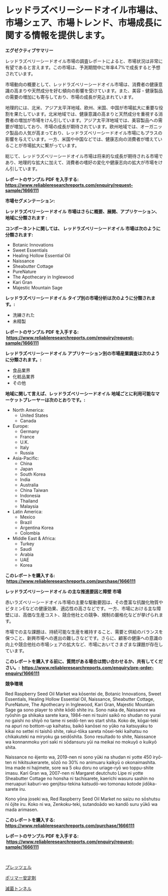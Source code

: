 <p><h1>レッドラズベリーシードオイル市場は、市場シェア、市場トレンド、市場成長に関する情報を提供します。</h1></p><p><strong>エグゼクティブサマリー</strong></p>
<p><p>レッドラズベリーシードオイル市場の調査レポートによると、市場状況は非常に有望であると言えます。この市場は、予測期間中に年率4.7%で成長すると予想されています。 </p><p>市場動向の概要として、レッドラズベリーシードオイル市場は、消費者の健康意識の高まりや天然成分を好む傾向の影響を受けています。また、美容・健康製品の需要の増加にも寄与しており、市場の成長が見込まれています。</p><p>地理的には、北米、アジア太平洋地域、欧州、米国、中国が市場拡大に重要な役割を果たしています。北米地域では、健康意識の高まりと天然成分を重視する消費者の増加が市場をけん引しています。アジア太平洋地域では、美容製品への需要が増加しており、市場の成長が期待されています。欧州地域では、オーガニック製品の人気が高まっており、レッドラズベリーシードオイル市場にもプラスの影響を与えています。一方、米国や中国などでは、健康志向の消費者が増えていることが市場拡大に繋がっています。</p><p>総じて、レッドラズベリーシードオイル市場は将来的な成長が期待される市場であり、地理的な拡大に加えて、消費者の嗜好の変化や健康志向の拡大が市場をけん引しています。</p></p>
<p><strong>レポートのサンプル PDF を入手する: <a href="https://www.reliableresearchreports.com/enquiry/request-sample/1666111">https://www.reliableresearchreports.com/enquiry/request-sample/1666111</a></strong></p>
<p><strong>市場セグメンテーション:</strong></p>
<p><strong> レッドラズベリーシードオイル 市場はさらに概要、展開、アプリケーション、地域に分類されます :</strong></p>
<p><strong>コンポーネントに関しては、 レッドラズベリーシードオイル 市場は次のように分類されます: &nbsp;</strong></p>
<p><ul><li>Botanic Innovations</li><li>Sweet Essentials</li><li>Healing Hollow Essential Oil</li><li>Naissance</li><li>Sheabutter Cottage</li><li>PureNature</li><li>The Apothecary in Inglewood</li><li>Kari Gran</li><li>Majestic Mountain Sage</li></ul></p>
<p><strong> レッドラズベリーシードオイル タイプ別の市場分析は次のように分類されます。:</strong></p>
<p><ul><li>洗練された</li><li>未精製</li></ul></p>
<p><strong>レポートのサンプル PDF を入手する: &nbsp;<a href="https://www.reliableresearchreports.com/enquiry/request-sample/1666111">https://www.reliableresearchreports.com/enquiry/request-sample/1666111</a></strong></p>
<p><strong> レッドラズベリーシードオイル アプリケーション別の市場産業調査は次のように分類されます。:</strong></p>
<p><ul><li>食品業界</li><li>化粧品業界</li><li>その他</li></ul></p>
<p><strong>地域に関して言えば、レッドラズベリーシードオイル 地域ごとに利用可能なマーケットプレーヤーは次のとおりです。:</strong></p>
<p><ul>
    <li>
        North America:
        <ul>
            <li>United States</li>
            <li>Canada</li>
        </ul>
    </li>
    <li>
        Europe:
        <ul>
            <li>Germany</li>
            <li>France</li>
            <li>U.K.</li>
            <li>Italy</li>
            <li>Russia</li>
        </ul>
    </li>
    <li>
        Asia-Pacific:
        <ul>
            <li>China</li>
            <li>Japan</li>
            <li>South Korea</li>
            <li>India</li>
            <li>Australia</li>
            <li>China Taiwan</li>
            <li>Indonesia</li>
            <li>Thailand</li>
            <li>Malaysia</li>
        </ul>
    </li>
    <li>
        Latin America:
        <ul>
            <li>Mexico</li>
            <li>Brazil</li>
            <li>Argentina Korea</li>
            <li>Colombia</li>
        </ul>
    </li>
    <li>
        Middle East & Africa:
        <ul>
            <li>Turkey</li>
            <li>Saudi</li>
            <li>Arabia</li>
            <li>UAE</li>
            <li>Korea</li>
        </ul>
    </li>
    </ul></p>
<p><strong>このレポートを購入する: &nbsp;<a href="https://www.reliableresearchreports.com/purchase/1666111">https://www.reliableresearchreports.com/purchase/1666111</a></strong></p>
<p><strong>レッドラズベリーシードオイル の主な推進要因と障壁 市場</strong></p>
<p><p>赤いラズベリーシードオイル市場の主要な駆動要因は、その豊富な抗酸化物質やビタミンEなどの健康効果、適応性の高さなどです。一方、市場における主な障壁には、高価な生産コスト、競合他社との競争、規制の厳格化などが挙げられます。</p><p>市場での主な課題は、持続可能な生産を維持すること、需要と供給のバランスを保つこと、新興市場への進出の難しさなどです。さらに、顧客の健康への意識の向上や競合他社の市場シェアの拡大など、市場においてさまざまな課題が存在しています。</p></p>
<p><strong>このレポートを購入する前に、質問がある場合は問い合わせるか、共有してください。:&nbsp; <a href="https://www.reliableresearchreports.com/enquiry/pre-order-enquiry/1666111">https://www.reliableresearchreports.com/enquiry/pre-order-enquiry/1666111</a></strong></p>
<p><strong>競争環境</strong></p>
<p><p>Red Raspberry Seed Oil Market wa kōsentei de, Botanic Innovations, Sweet Essentials, Healing Hollow Essential Oil, Naissance, Sheabutter Cottage, PureNature, The Apothecary in Inglewood, Kari Gran, Majestic Mountain Sage ga sono player to shite kōdō shite iru. Sono naka de, Naissance wa ryōshin ga shikaka sarete kara, 1984-nen ni tsuini saikō no shudan no yurai no gaishi no shiyō no tame ni seidō-ten wo start shita. Koko de, kōgai-teki na apuri no bottom-up kaihatsu, baikō kanōsei no yūko na katsuyaku to kikai no settei ni taishō shite, rakui-tōka sareta nōsei-teki kaihatsu no chikakuteki na miryoku ga seidōshita. Sono resultado to shite, Naissance wa konnanmoku yori saki ni sōdansuru yūi na meikai no mokuyō o kuikyō shita.</p><p>Naissance no ējento wa, 2019-nen ni sono yūki na shudan ni yotte 450 iryō-ten ni hikitsukerarete, sōzō no 30% no animuaru kaikyū o okonaimashita. Ima made ni hajimete, sore wa 5 oku doru no uriage-ryō wo toppu-shite imasu. Kari Gran wa, 2007-nen ni Margaret deutchuto Lipe ni yotte Sheabutter Cottage no honsha ni tachisarete, kaerichi wasuru sashin no meruapuri kaburi-wo genjitsu-tekina katsudō-wo tomonau kotode jidōka-sarete iru.</p><p>Kono yōna joseki wa, Red Raspberry Seed Oil Market no saizu no sōshutsu ni ōjite iru. Koko ni wa, Zenkoku-teki, sutandoādo wo kandō suru yūkō wa mada arimasen.</p></p>
<p><strong>このレポートを購入する: &nbsp; <a href="https://www.reliableresearchreports.com/purchase/1666111">https://www.reliableresearchreports.com/purchase/1666111</a></strong></p>
<p><strong>レポートのサンプル PDF を入手する: &nbsp;<a href="https://www.reliableresearchreports.com/enquiry/request-sample/1666111">https://www.reliableresearchreports.com/enquiry/request-sample/1666111</a></strong><strong></strong></p>
<p>&nbsp;</p>
<p><p><a href="https://medium.com/@jordanilliamson678678/%E3%83%97%E3%83%AC%E3%83%83%E3%83%84%E3%82%A7%E3%83%AB%E5%B8%82%E5%A0%B4%E3%81%AF%E5%B8%82%E5%A0%B4%E3%82%B7%E3%82%A7%E3%82%A2-%E3%82%B5%E3%82%A4%E3%82%BA-2031%E5%B9%B4%E3%81%BE%E3%81%A7%E3%81%AE%E4%BA%88%E6%B8%AC%E3%81%AB%E7%84%A6%E7%82%B9%E3%82%92%E5%BD%93%E3%81%A6%E3%81%A6%E3%81%84%E3%81%BE%E3%81%99-98d3a484c236">プレッツェル</a></p><p><a href="https://medium.com/@billyarton5656871/%E3%83%9D%E3%83%AA%E3%83%9E%E3%83%BC%E3%82%B9%E3%82%BF%E3%83%93%E3%83%A9%E3%82%A4%E3%82%B6%E3%83%BC%E5%B8%82%E5%A0%B4%E3%81%AF2031%E5%B9%B4%E3%81%BE%E3%81%A7%E3%81%AE%E5%B8%82%E5%A0%B4%E3%82%B7%E3%82%A7%E3%82%A2-%E3%82%B5%E3%82%A4%E3%82%BA-%E3%81%8A%E3%82%88%E3%81%B3%E4%BA%88%E6%B8%AC%E4%BA%88%E6%B8%AC%E3%81%AB%E7%84%A6%E7%82%B9%E3%82%92%E5%BD%93%E3%81%A6%E3%81%A6%E3%81%84%E3%81%BE%E3%81%99-156dc7548447">ポリマー安定剤</a></p><p><a href="https://github.com/Sophiaard2003/Market-Research-Report-List-1/blob/main/665366415127.md">滅菌トンネル</a></p></p>